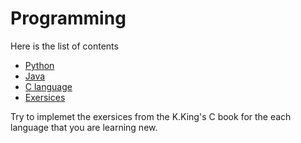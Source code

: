 # Programming 

Here is the list of contents

- [Python](python/) 
- [Java](java/)  
- [C language](c/)
- [Exersices](exersisces)

Try to implemet the exersices from the K.King's C book for the each language that you are learning new.

> 
